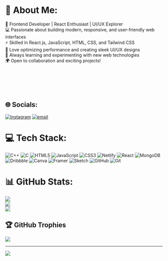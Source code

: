 # 💫 About Me:
🚀 Frontend Developer | React Enthusiast | UI/UX Explorer<br>💻 Passionate about building modern, responsive, and user-friendly web interfaces<br>⚡ Skilled in React.js, JavaScript, HTML, CSS, and Tailwind CSS<br>🔧 Love optimizing performance and creating sleek UI/UX designs<br>📌 Always learning and experimenting with new web technologies<br>🌍 Open to collaboration and exciting projects!<br><br><br><br><br><br>

## 🌐 Socials:
[![Instagram](https://img.shields.io/badge/Instagram-%23E4405F.svg?logo=Instagram&logoColor=white)](https://instagram.com/way2nitinn) [![email](https://img.shields.io/badge/Email-D14836?logo=gmail&logoColor=white)](mailto:nitinjr812@gmail.com) 

# 💻 Tech Stack:
![C++](https://img.shields.io/badge/c++-%2300599C.svg?style=for-the-badge&logo=c%2B%2B&logoColor=white) ![C](https://img.shields.io/badge/c-%2300599C.svg?style=for-the-badge&logo=c&logoColor=white) ![HTML5](https://img.shields.io/badge/html5-%23E34F26.svg?style=for-the-badge&logo=html5&logoColor=white) ![JavaScript](https://img.shields.io/badge/javascript-%23323330.svg?style=for-the-badge&logo=javascript&logoColor=%23F7DF1E) ![CSS3](https://img.shields.io/badge/css3-%231572B6.svg?style=for-the-badge&logo=css3&logoColor=white) ![Netlify](https://img.shields.io/badge/netlify-%23000000.svg?style=for-the-badge&logo=netlify&logoColor=#00C7B7) ![React](https://img.shields.io/badge/react-%2320232a.svg?style=for-the-badge&logo=react&logoColor=%2361DAFB) ![MongoDB](https://img.shields.io/badge/MongoDB-%234ea94b.svg?style=for-the-badge&logo=mongodb&logoColor=white) ![Dribbble](https://img.shields.io/badge/Dribbble-EA4C89?style=for-the-badge&logo=dribbble&logoColor=white) ![Canva](https://img.shields.io/badge/Canva-%2300C4CC.svg?style=for-the-badge&logo=Canva&logoColor=white) ![Framer](https://img.shields.io/badge/Framer-black?style=for-the-badge&logo=framer&logoColor=blue) ![Sketch](https://img.shields.io/badge/Sketch-FFB387?style=for-the-badge&logo=sketch&logoColor=black) ![GitHub](https://img.shields.io/badge/github-%23121011.svg?style=for-the-badge&logo=github&logoColor=white) ![Git](https://img.shields.io/badge/git-%23F05033.svg?style=for-the-badge&logo=git&logoColor=white)
# 📊 GitHub Stats:
![](https://github-readme-stats.vercel.app/api?username=Nitinjr812&theme=dark&hide_border=false&include_all_commits=false&count_private=false)<br/>
![](https://github-readme-streak-stats.herokuapp.com/?user=Nitinjr812&theme=dark&hide_border=false)<br/>
![](https://github-readme-stats.vercel.app/api/top-langs/?username=Nitinjr812&theme=dark&hide_border=false&include_all_commits=false&count_private=false&layout=compact)

## 🏆 GitHub Trophies
![](https://github-profile-trophy.vercel.app/?username=Nitinjr812&theme=radical&no-frame=false&no-bg=true&margin-w=4)

---
[![](https://visitcount.itsvg.in/api?id=Nitinjr812&icon=0&color=0)](https://visitcount.itsvg.in)
